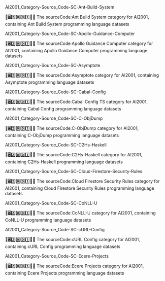 
AI2001_Category-Source_Code-SC-Ant-Build-System

🧠️🖥️2️⃣️0️⃣️0️⃣️1️⃣️💾️📜️ The sourceCode:Ant Build System category for AI2001, containing Ant Build System programming language datasets

AI2001_Category-Source_Code-SC-Apollo-Guidance-Computer

🧠️🖥️2️⃣️0️⃣️0️⃣️1️⃣️💾️📜️ The sourceCode:Apollo Guidance Computer category for AI2001, containing Apollo Guidance Computer programming language datasets

AI2001_Category-Source_Code-SC-Asymptote

🧠️🖥️2️⃣️0️⃣️0️⃣️1️⃣️💾️📜️ The sourceCode:Asymptote category for AI2001, containing Asymptote programming language datasets

AI2001_Category-Source_Code-SC-Cabal-Config

🧠️🖥️2️⃣️0️⃣️0️⃣️1️⃣️💾️📜️ The sourceCode:Cabal Config TS category for AI2001, containing Cabal Config programming language datasets

AI2001_Category-Source_Code-SC-C-ObjDump

🧠️🖥️2️⃣️0️⃣️0️⃣️1️⃣️💾️📜️ The sourceCode:C-ObjDump category for AI2001, containing C-ObjDump programming language datasets

AI2001_Category-Source_Code-SC-C2Hs-Haskell

🧠️🖥️2️⃣️0️⃣️0️⃣️1️⃣️💾️📜️ The sourceCode:C2Hs-Haskell category for AI2001, containing C2Hs-Haskell programming language datasets

AI2001_Category-Source_Code-SC-Cloud-Firestore-Security-Rules

🧠️🖥️2️⃣️0️⃣️0️⃣️1️⃣️💾️📜️ The sourceCode:Cloud Firestore Security Rules category for AI2001, containing Cloud Firestore Security Rules programming language datasets

AI2001_Category-Source_Code-SC-CoNLL-U

🧠️🖥️2️⃣️0️⃣️0️⃣️1️⃣️💾️📜️ The sourceCode:CoNLL-U category for AI2001, containing CoNLL-U programming language datasets

AI2001_Category-Source_Code-SC-cURL-Config

🧠️🖥️2️⃣️0️⃣️0️⃣️1️⃣️💾️📜️ The sourceCode:cURL Config category for AI2001, containing cURL Config programming language datasets

AI2001_Category-Source_Code-SC-Ecere-Projects

🧠️🖥️2️⃣️0️⃣️0️⃣️1️⃣️💾️📜️ The sourceCode:Ecere Projects category for AI2001, containing Ecere Projects programming language datasets


